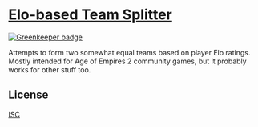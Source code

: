 # [Elo-based Team Splitter](https://teamsplitter.surge.sh)

[![Greenkeeper badge](https://badges.greenkeeper.io/goto-bus-stop/elo-team-splitter.svg)](https://greenkeeper.io/)

Attempts to form two somewhat equal teams based on player Elo ratings. Mostly
intended for Age of Empires 2 community games, but it probably works for other
stuff too.

## License

[ISC](./LICENSE)
